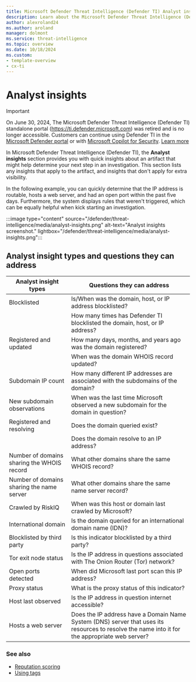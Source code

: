 ```yaml
---
title: Microsoft Defender Threat Intelligence (Defender TI) Analyst insights
description: Learn about the Microsoft Defender Threat Intelligence (Defender TI)'s Analyst insights feature.
author: alexroland24
ms.author: aroland
manager: dolmont
ms.service: threat-intelligence
ms.topic: overview
ms.date: 10/18/2024
ms.custom: 
- template-overview
- cx-ti
---
```


# Analyst insights

>[!IMPORTANT] 
> On June 30, 2024, The Microsoft Defender Threat Intelligence (Defender TI) standalone portal (https://ti.defender.microsoft.com) was retired and is no longer accessible. Customers can continue using Defender TI in the [Microsoft Defender portal](https://aka.ms/mdti-intel-explorer) or with [Microsoft Copilot for Security](security-copilot-and-defender-threat-intelligence.md). [Learn more](https://aka.ms/mdti-standaloneportal)

In Microsoft Defender Threat Intelligence (Defender TI), the **Analyst insights** section provides you with quick insights about an artifact that might help determine your next step in an investigation. This section lists any insights that apply to the artifact, and insights that don't apply for extra visibility. 

In the following example, you can quickly determine that the IP address is routable, hosts a web server, and had an open port within the past five days. Furthermore, the system displays rules that weren't triggered, which can be equally helpful when kick starting an investigation.

:::image type="content" source="/defender/threat-intelligence/media/analyst-insights.png" alt-text="Analyst insights screenshot." lightbox="/defender/threat-intelligence/media/analyst-insights.png":::

## Analyst insight types and questions they can address

|Analyst insight types|Questions they can address|
|---|---|
|Blocklisted|Is/When was the domain, host, or IP address blocklisted?|
||How many times has Defender TI blocklisted the domain, host, or IP address?|
|Registered and updated|How many days, months, and years ago was the domain registered?|
||When was the domain WHOIS record updated?|
|Subdomain IP count|How many different IP addresses are associated with the subdomains of the domain?|
|New subdomain observations|When was the last time Microsoft observed a new subdomain for the domain in question?|
|Registered and resolving|Does the domain queried exist?|
||Does the domain resolve to an IP address?|
|Number of domains sharing the WHOIS record|What other domains share the same WHOIS record?|
|Number of domains sharing the name server|What other domains share the same name server record?|
|Crawled by RiskIQ|When was this host or domain last crawled by Microsoft?|
|International domain|Is the domain queried for an international domain name (IDN)?|
|Blocklisted by third party|Is this indicator blocklisted by a third party?|
|Tor exit node status|Is the IP address in questions associated with The Onion Router (Tor) network?|
|Open ports detected|When did Microsoft last port scan this IP address?|
|Proxy status|What is the proxy status of this indicator?|
|Host last observed|Is the IP address in question internet accessible?|
|Hosts a web server|Does the IP address have a Domain Name System (DNS) server that uses its resources to resolve the name into it for the appropriate web server?|

### See also

- [Reputation scoring](reputation-scoring.md)
- [Using tags](using-tags.md)
